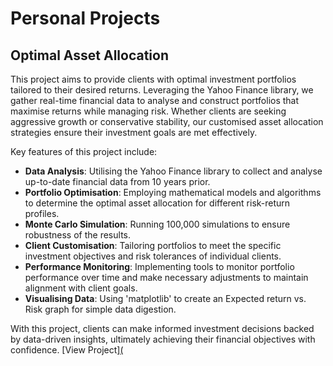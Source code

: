 
# Personal Projects

## Optimal Asset Allocation 

This project aims to provide clients with optimal investment portfolios tailored to their desired returns. Leveraging the Yahoo Finance library, we gather real-time financial data to analyse and construct portfolios that maximise returns while managing risk. Whether clients are seeking aggressive growth or conservative stability, our customised asset allocation strategies ensure their investment goals are met effectively.

Key features of this project include:

- **Data Analysis**: Utilising the Yahoo Finance library to collect and analyse up-to-date financial data from 10 years prior.
- **Portfolio Optimisation**: Employing mathematical models and algorithms to determine the optimal asset allocation for different risk-return profiles.
- **Monte Carlo Simulation**: Running 100,000 simulations to ensure robustness of the results.
- **Client Customisation**: Tailoring portfolios to meet the specific investment objectives and risk tolerances of individual clients.
- **Performance Monitoring**: Implementing tools to monitor portfolio performance over time and make necessary adjustments to maintain alignment with client goals.
- **Visualising Data**: Using 'matplotlib' to create an Expected return vs. Risk graph for simple data digestion.

With this project, clients can make informed investment decisions backed by data-driven insights, ultimately achieving their financial objectives with confidence.
[View Project][(](https://github.com/Kylebuniel/Projects)
